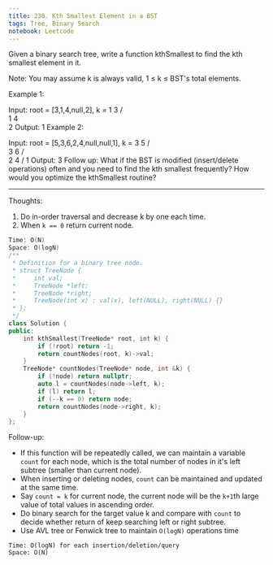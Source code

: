 ```yaml
---
title: 230. Kth Smallest Element in a BST
tags: Tree, Binary Search
notebook: Leetcode
---
```

Given a binary search tree, write a function kthSmallest to find the kth smallest element in it.

Note: 
You may assume k is always valid, 1 ≤ k ≤ BST's total elements.

Example 1:

Input: root = [3,1,4,null,2], k = 1
   3
  / \
 1   4
  \
   2
Output: 1
Example 2:

Input: root = [5,3,6,2,4,null,null,1], k = 3
       5
      / \
     3   6
    / \
   2   4
  /
 1
Output: 3
Follow up:
What if the BST is modified (insert/delete operations) often and you need to find the kth smallest frequently? How would you optimize the kthSmallest routine?


----------
Thoughts:
1. Do in-order traversal and decrease k by one each time.
2. When `k == 0` return current node.

```c++
Time: O(N)
Space: O(logN)
/**
 * Definition for a binary tree node.
 * struct TreeNode {
 *     int val;
 *     TreeNode *left;
 *     TreeNode *right;
 *     TreeNode(int x) : val(x), left(NULL), right(NULL) {}
 * };
 */
class Solution {
public:
    int kthSmallest(TreeNode* root, int k) {
        if (!root) return -1;
        return countNodes(root, k)->val;
    }
    TreeNode* countNodes(TreeNode* node, int &k) {
        if (!node) return nullptr;
        auto l = countNodes(node->left, k);
        if (l) return l;
        if (--k == 0) return node;
        return countNodes(node->right, k);
    }
};
```

Follow-up:
- If this function will be repeatedly called, we can maintain a variable `count` for each node, which is the total number of nodes in it's left subtree (smaller than current node). 
- When inserting or deleting nodes, `count` can be maintained and updated at the same time.
- Say `count = k` for current node, the current node will be the `k+1`th large value of total values in ascending order.
- Do binary search for the target value k and compare with `count` to decide whether return of keep searching left or right subtree. 
- Use AVL tree or Fenwick tree to maintain `O(logN)` operations time
```
Time: O(logN) for each insertion/deletion/query
Space: O(N)
```